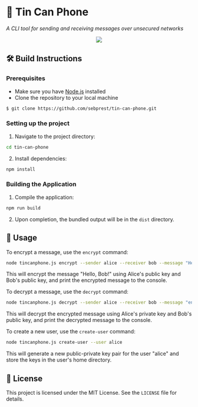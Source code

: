 # 🥫 Tin Can Phone

*A CLI tool for sending and receiving messages over unsecured networks*

<div style="text-align:center">
    <img src="https://upload.wikimedia.org/wikipedia/commons/thumb/9/93/Fig_7_Le_Telephone_by_T_du_Moncel_Paris_1880_%28Large%29.jpg/271px-Fig_7_Le_Telephone_by_T_du_Moncel_Paris_1880_%28Large%29.jpg" />
</div>

## 🛠 Build Instructions

### Prerequisites

- Make sure you have [Node.js](https://nodejs.org/) installed
- Clone the repository to your local machine

```bash
$ git clone https://github.com/sebprest/tin-can-phone.git
```


### Setting up the project

1. Navigate to the project directory:

```bash
cd tin-can-phone
```

2. Install dependencies:

```bash
npm install
```

### Building the Application

1. Compile the application:

```bash
npm run build
```

2. Upon completion, the bundled output will be in the `dist` directory.

## 🚀 Usage

To encrypt a message, use the `encrypt` command:

```bash
node tincanphone.js encrypt --sender alice --receiver bob --message "Hello, Bob!"
```


This will encrypt the message "Hello, Bob!" using Alice's public key and Bob's public key, and print the encrypted message to the console.

To decrypt a message, use the `decrypt` command:

```bash
node tincanphone.js decrypt --sender alice --receiver bob --message "encrypted message"
```


This will decrypt the encrypted message using Alice's private key and Bob's public key, and print the decrypted message to the console.

To create a new user, use the `create-user` command:

```bash
node tincanphone.js create-user --user alice
```


This will generate a new public-private key pair for the user "alice" and store the keys in the user's home directory.

## 📝 License

This project is licensed under the MIT License. See the `LICENSE` file for details.